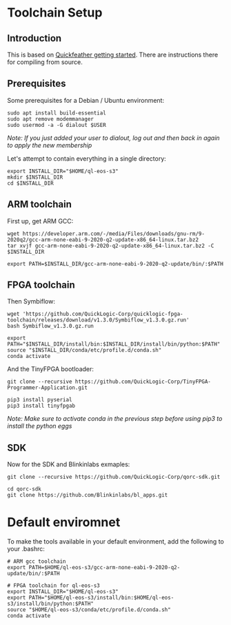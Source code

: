 # Toolchain Setup

## Introduction
This is based on [Quickfeather getting started](https://github.com/QuickLogic-Corp/qorc-sdk#toolchain). There are instructions there for compiling from source.

## Prerequisites
Some prerequisites for a Debian / Ubuntu environment:

    sudo apt install build-essential
    sudo apt remove modemmanager
    sudo usermod -a -G dialout $USER

_Note: If you just added your user to dialout, log out and then back in again to apply the new membership_

Let's attempt to contain everything in a single directory:

    export INSTALL_DIR="$HOME/ql-eos-s3"
    mkdir $INSTALL_DIR
    cd $INSTALL_DIR

## ARM toolchain
First up, get ARM GCC:

    wget https://developer.arm.com/-/media/Files/downloads/gnu-rm/9-2020q2/gcc-arm-none-eabi-9-2020-q2-update-x86_64-linux.tar.bz2
    tar xvjf gcc-arm-none-eabi-9-2020-q2-update-x86_64-linux.tar.bz2 -C $INSTALL_DIR

    export PATH=$INSTALL_DIR/gcc-arm-none-eabi-9-2020-q2-update/bin/:$PATH

## FPGA toolchain
Then Symbiflow:

    wget 'https://github.com/QuickLogic-Corp/quicklogic-fpga-toolchain/releases/download/v1.3.0/Symbiflow_v1.3.0.gz.run'
    bash Symbiflow_v1.3.0.gz.run

    export PATH="$INSTALL_DIR/install/bin:$INSTALL_DIR/install/bin/python:$PATH"
    source "$INSTALL_DIR/conda/etc/profile.d/conda.sh"
    conda activate

And the TinyFPGA bootloader:

    git clone --recursive https://github.com/QuickLogic-Corp/TinyFPGA-Programmer-Application.git

    pip3 install pyserial
    pip3 install tinyfpgab

_Note: Make sure to activate conda in the previous step before using pip3 to install the python eggs_

## SDK
Now for the SDK and Blinkinlabs exmaples:

    git clone --recursive https://github.com/QuickLogic-Corp/qorc-sdk.git

    cd qorc-sdk
    git clone https://github.com/Blinkinlabs/bl_apps.git


# Default enviromnet
To make the tools available in your default environment, add the following to your .bashrc:

    # ARM gcc toolchain
    export PATH=$HOME/ql-eos-s3/gcc-arm-none-eabi-9-2020-q2-update/bin/:$PATH

    # FPGA toolchain for ql-eos-s3
    export INSTALL_DIR="$HOME/ql-eos-s3"
    export PATH="$HOME/ql-eos-s3/install/bin:$HOME/ql-eos-s3/install/bin/python:$PATH"
    source "$HOME/ql-eos-s3/conda/etc/profile.d/conda.sh"
    conda activate


